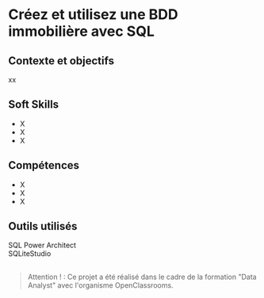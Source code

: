 # Créez et utilisez une BDD immobilière avec SQL

## Contexte et objectifs

xx

## Soft Skills
- X
- X
- X

## Compétences
- X
- X
- X

## Outils utilisés
SQL Power Architect  
SQLiteStudio  

## 
>Attention ! : Ce projet a été réalisé dans le cadre de la formation "Data Analyst" avec l'organisme OpenClassrooms.
